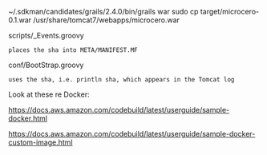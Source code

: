 ~/.sdkman/candidates/grails/2.4.0/bin/grails war
sudo cp target/microcero-0.1.war /usr/share/tomcat7/webapps/microcero.war

scripts/_Events.groovy 

    places the sha into META/MANIFEST.MF

conf/BootStrap.groovy 

    uses the sha, i.e. println sha, which appears in the Tomcat log
 

Look at these re Docker:

https://docs.aws.amazon.com/codebuild/latest/userguide/sample-docker.html

https://docs.aws.amazon.com/codebuild/latest/userguide/sample-docker-custom-image.html
